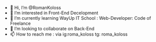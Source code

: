 - 👋 Hi, I’m @RomanKoloss
- 👀 I’m interested in Front-End Decelopment
- 🌱 I’m currently learning WayUp IT School : Web-Developer: Code of Freelance
- 💞️ I’m looking to collaborate on Back-End
- 📫 How to reach me : via ig:roma_koloss
                           tg: roma_koloss

<!---
RomanKoloss/RomanKoloss is a ✨ special ✨ repository because its `README.md` (this file) appears on your GitHub profile.
You can click the Preview link to take a look at your changes.
--->
